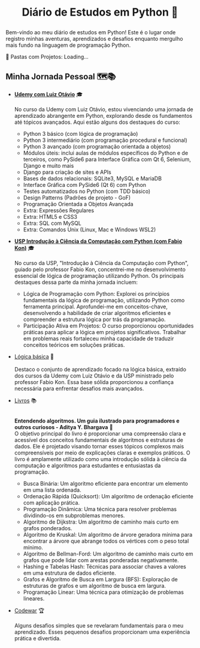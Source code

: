 # <p align="center">Diário de Estudos em Python 🚀</p>

Bem-vindo ao meu diário de estudos em Python! Este é o lugar onde registro minhas aventuras, aprendizados e desafios enquanto mergulho mais fundo na linguagem de programação Python.


📂 Pastas com Projetos: Loading...


## Minha Jornada Pessoal 🗺️📚

- **[Udemy com Luiz Otávio](https://github.com/PabloAlves99/Python/tree/main/Estudos/Udemy)** 🎓 <br><br>
     No curso da Udemy com Luiz Otávio, estou vivenciando uma jornada de aprendizado abrangente em Python, explorando desde os fundamentos até tópicos avançados. Aqui estão alguns dos destaques do curso:
    - Python 3 básico (com lógica de programação)
    - Python 3 intermediário (com programação procedural e funcional)
    - Python 3 avançado (com programação orientada a objetos)
    - Módulos úteis: inclui aulas de módulos específicos do Python e de terceiros, como PySide6 para Interface Gráfica com Qt 6, Selenium, Django e muito mais
    - Django para criação de sites e APIs
    - Bases de dados relacionais: SQLite3, MySQL e MariaDB
    - Interface Gráfica com PySide6 (Qt 6) com Python
    - Testes automatizados no Python (com TDD básico)
    - Design Patterns (Padrões de projeto - GoF)
    - Programação Orientada a Objetos Avançada
    - Extra: Expressões Regulares
    - Extra: HTML5 e CSS3
    - Extra: SQL com MySQL
    - Extra: Comandos Unix (Linux, Mac e Windows WSL2)
  
- **[USP Introdução à Ciência da Computação com Python (com Fabio Kon)](https://github.com/PabloAlves99/Python/tree/main/Estudos/Universidade%20de%20S%C3%A3o%20Paulo)** 🎓 <br><br>
    No curso da USP, "Introdução à Ciência da Computação com Python", guiado pelo professor Fabio Kon, concentrei-me no desenvolvimento essencial de lógica de programação utilizando Python. Os principais destaques dessa parte da minha jornada incluem:
    - Lógica de Programação com Python: Explorei os princípios fundamentais da lógica de programação, utilizando Python como ferramenta principal. Aprofundei-me em conceitos-chave, desenvolvendo a habilidade de criar algoritmos eficientes e compreender a estrutura lógica por trás da programação.
    - Participação Ativa em Projetos: O curso proporcionou oportunidades práticas para aplicar a lógica em projetos significativos. Trabalhar em problemas reais fortaleceu minha capacidade de traduzir conceitos teóricos em soluções práticas.

- [Lógica básica](https://github.com/PabloAlves99/Python/tree/main/Estudos/logica_basica) 🧠<br><br>
  Destaco o conjunto de aprendizado focado na lógica básica, extraído dos cursos da Udemy com Luiz Otávio e da USP ministrado pelo professor Fabio Kon.
  Essa base sólida proporcionou a confiança necessária para enfrentar desafios mais avançados.


- [Livros](https://github.com/PabloAlves99/Python/tree/main/Estudos/livros) 📚<br><br>

  **Entendendo algoritmos. Um guia ilustrado para programadores e outros curiosos - Aditya Y. Bhargava** 📖<br>
   O objetivo principal do livro é proporcionar uma compreensão clara e acessível dos conceitos fundamentais de algoritmos e estruturas de dados. Ele é projetado visando tornar esses tópicos complexos mais compreensíveis por meio de explicações claras e exemplos práticos. O livro é amplamente utilizado como uma introdução sólida à ciência da computação e algoritmos para estudantes e entusiastas da programação.
    - Busca Binária: Um algoritmo eficiente para encontrar um elemento em uma lista ordenada.
    - Ordenação Rápida (Quicksort): Um algoritmo de ordenação eficiente com aplicação prática.
    - Programação Dinâmica: Uma técnica para resolver problemas dividindo-os em subproblemas menores.
    - Algoritmo de Dijkstra: Um algoritmo de caminho mais curto em grafos ponderados.
    - Algoritmo de Kruskal: Um algoritmo de árvore geradora mínima para encontrar a árvore que abrange todos os vértices com o peso total mínimo.
    - Algoritmo de Bellman-Ford: Um algoritmo de caminho mais curto em grafos que pode lidar com arestas ponderadas negativamente.
    - Hashing e Tabelas Hash: Técnicas para associar chaves a valores em uma estrutura de dados eficiente.
    - Grafos e Algoritmo de Busca em Largura (BFS): Exploração de estruturas de grafos e um algoritmo de busca em largura.
    - Programação Linear: Uma técnica para otimização de problemas lineares.

- [Codewar](https://github.com/PabloAlves99/Python/tree/main/Estudos/codewar) 🏆<br><br>
  Alguns desafios simples que se revelaram fundamentais para o meu aprendizado. Esses pequenos desafios proporcionam uma experiência prática e divertida.
